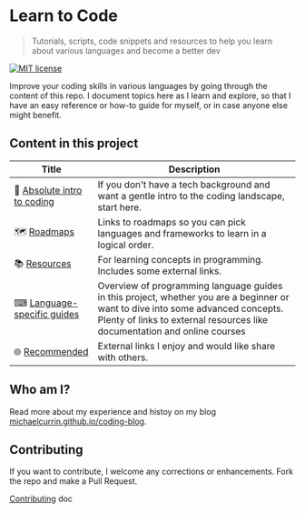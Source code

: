 # Learn to Code
> Tutorials, scripts, code snippets and resources to help you learn about various languages and become a better dev

[![MIT license](https://img.shields.io/badge/License-MIT-blue.svg)](https://github.com/MichaelCurrin/learn-to-code/blob/master/LICENSE)

Improve your coding skills in various languages by going through the content of this repo. I document topics here as I learn and explore, so that I have an easy reference or how-to guide for myself, or in case anyone else might benefit.

## Content in this project

| Title | Description  |
| -- | -- |
| 🤷 [Absolute intro to coding](/intro_to_coding.md) | If you don't have a tech background and want a gentle intro to the coding landscape, start here.
| 🗺️ [Roadmaps](/roadmaps.md) | Links to roadmaps so you can pick languages and frameworks to learn in a logical order. |
| 📚 [Resources](/resources.md) | For learning concepts in programming. Includes some external links. |
| ⌨ [Language-specific guides](/language_guides.md)  | Overview of programming language guides in this project, whether you are a beginner or want to dive into some advanced concepts. Plenty of links to external resources like documentation and online courses |
| 🌐 [Recommended](/recommended.md) | External links I enjoy and would like share with others. |


## Who am I?

Read more about my experience and histoy on my blog [michaelcurrin.github.io/coding-blog](https://michaelcurrin.github.io/coding-blog/).


## Contributing

If you want to contribute, I welcome any corrections or enhancements. Fork the repo and make a Pull Request.

[Contributing](/CONTRIBUTING.md) doc
